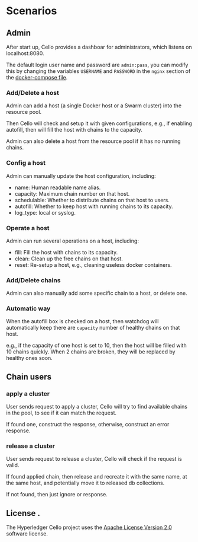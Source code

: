 # Scenarios

## Admin
After start up, Cello provides a dashboar for administrators, which listens on localhost:8080.

The default login user name and password are `admin:pass`, you can modify this by changing the variables `USERNAME` and `PASSWORD` in the `nginx` section of the [docker-compose file](../docker-compose.yml).

### Add/Delete a host

Admin can add a host (a single Docker host or a Swarm cluster) into the resource pool.

Then Cello will check and setup it with given configurations, e.g., if enabling autofill, then will fill the host with chains to the capacity.

Admin can also delete a host from the resource pool if it has no running chains.

### Config a host
Admin can manually update the host configuration, including:

* name: Human readable name alias.
* capacity: Maximum chain number on that host.
* schedulable: Whether to distribute chains on that host to users.
* autofill: Whether to keep host with running chains to its capacity.
* log_type: local or syslog.

### Operate a host

Admin can run several operations on a host, including:

* fill: Fill the host with chains to its capacity.
* clean: Clean up the free chains on that host.
* reset: Re-setup a host, e.g., cleaning useless docker containers.

### Add/Delete chains
Admin can also manually add some specific chain to a host, or delete one.

### Automatic way

When the autofill box is checked on a host, then watchdog will automatically keep there are `capacity` number of healthy chains on that host.

e.g., if the capacity of one host is set to 10, then the host will be filled with 10 chains quickly. When 2 chains are broken, they will be replaced by healthy ones soon.

## Chain users

### apply a cluster

User sends request to apply a cluster, Cello will try to find available chains in the pool, to see if it can match the request.

If found one, construct the response, otherwise, construct an error response.

### release a cluster

User sends request to release a cluster, Cello will check if the request is valid.

If found applied chain, then release and recreate it with the same name, at the same host, and potentially move it to released db collections.

If not found, then just ignore or response.

## License <a name="license"></a>.
The Hyperledger Cello project uses the [Apache License Version 2.0](LICENSE) software license.

